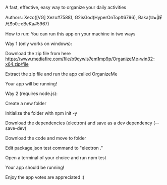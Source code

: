 A fast, effective, easy way to organize your daily activities

Authors: Xezo([VG] Xezo#7588), G2isGod(HyperOnTop#6796), Baka(𝕌𝓷d͓̽Ɇ尺Ꮥɔ0𝚛eBɐƘa#5967)

How to run:
You can run this app on your machine in two ways

Way 1 (only works on windows):

Download the zip file from here https://www.mediafire.com/file/b9cywls7em1mp9p/OrganizeMe-win32-x64.zip/file

Extract the zip file and run the app called OrganizeMe

Your app will be running!


Way 2 (requires node.js):

Create a new folder

Initialize the folder with npm init -y

Download the dependencies (electron) and save as a dev dependency (--save-dev)

Download the code and move to folder

Edit package.json test command to "electron ."

Open a terminal of your choice and run npm test

Your app should be running!

Enjoy the app votes are appreciated :)